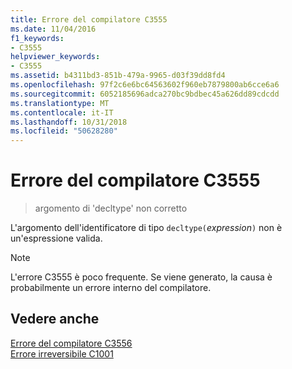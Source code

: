 ```yaml
---
title: Errore del compilatore C3555
ms.date: 11/04/2016
f1_keywords:
- C3555
helpviewer_keywords:
- C3555
ms.assetid: b4311bd3-851b-479a-9965-d03f39dd8fd4
ms.openlocfilehash: 97f2c6e6bc64563602f960eb7879800ab6cce6a6
ms.sourcegitcommit: 6052185696adca270bc9bdbec45a626dd89cdcdd
ms.translationtype: MT
ms.contentlocale: it-IT
ms.lasthandoff: 10/31/2018
ms.locfileid: "50628280"
---
```

# <a name="compiler-error-c3555"></a>Errore del compilatore C3555

> argomento di 'decltype' non corretto

L'argomento dell'identificatore di tipo `decltype(`*expression*`)` non è un'espressione valida.

> [!NOTE]
>  L'errore C3555 è poco frequente. Se viene generato, la causa è probabilmente un errore interno del compilatore.

## <a name="see-also"></a>Vedere anche

[Errore del compilatore C3556](../../error-messages/compiler-errors-2/compiler-error-c3556.md)<br/>
[Errore irreversibile C1001](../../error-messages/compiler-errors-1/fatal-error-c1001.md)